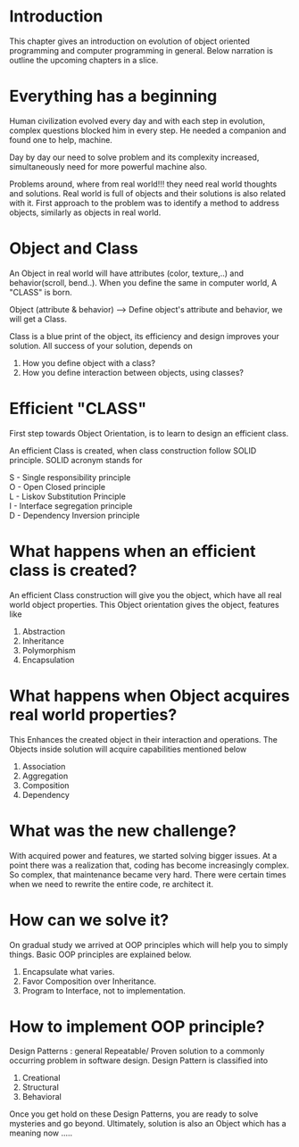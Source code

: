 # Introduction

This chapter gives an introduction on evolution of object oriented programming and computer programming in general. Below narration is outline the upcoming chapters in a slice.

# Everything has a beginning

Human civilization evolved every day and with each step in evolution, complex questions blocked him in every step. He needed a companion and found one to help, machine.

Day by day our need to solve problem and its complexity increased, simultaneously need for more powerful machine also.

Problems around, where from real world!!!
they need real world thoughts and solutions. Real world is full of objects and their solutions is also related with it. First approach to the problem was to identify a method to address objects, similarly as objects in real world.

# Object and Class

An Object in real world will have attributes (color, texture,..) and behavior(scroll, bend..). When you define the same in computer world, A "CLASS" is born.

Object (attribute & behavior)
--> Define object's attribute and behavior, we will get a Class.

Class is a blue print of the object, its efficiency and design improves your solution. All success of your solution, depends on
   1) How you define object with a class?
   2) How you define interaction between objects, using classes?

# Efficient "CLASS"

First step towards Object Orientation, is to learn to design an efficient class.

An efficient Class is created, when class construction follow SOLID principle. SOLID acronym stands for

 S - Single responsibility principle</br>
 O - Open Closed principle</br>
 L - Liskov Substitution Principle</br>
 I - Interface segregation principle</br>
 D - Dependency Inversion principle</br>

# What happens when an efficient class is created?

An efficient Class construction will give you the object, which have all real world object properties. This Object orientation gives the object, features like

1) Abstraction
2) Inheritance
3) Polymorphism
4) Encapsulation

# What happens when Object acquires real world properties?

This Enhances the created object in their interaction and operations. The Objects inside solution will acquire capabilities mentioned below

1) Association
2) Aggregation
3) Composition
4) Dependency

# What was the new challenge?

With acquired power and features, we started solving bigger issues. At a point there was a realization that, coding has become increasingly complex. So complex, that maintenance became very hard. There were certain times when we need to rewrite the entire code, re architect it.

# How can we solve it?

On gradual study we arrived at OOP principles which will help you to simply things. Basic OOP principles are explained below.

1) Encapsulate what varies.
2) Favor Composition over Inheritance.
3) Program to Interface, not to implementation.

# How to implement OOP principle?

Design Patterns : general Repeatable/ Proven solution to a commonly occurring problem in software design. Design Pattern is classified into

1) Creational
2) Structural
3) Behavioral

Once you get hold on these Design Patterns, you are ready to solve mysteries and go beyond. Ultimately, solution is also an Object which has a meaning now .....
